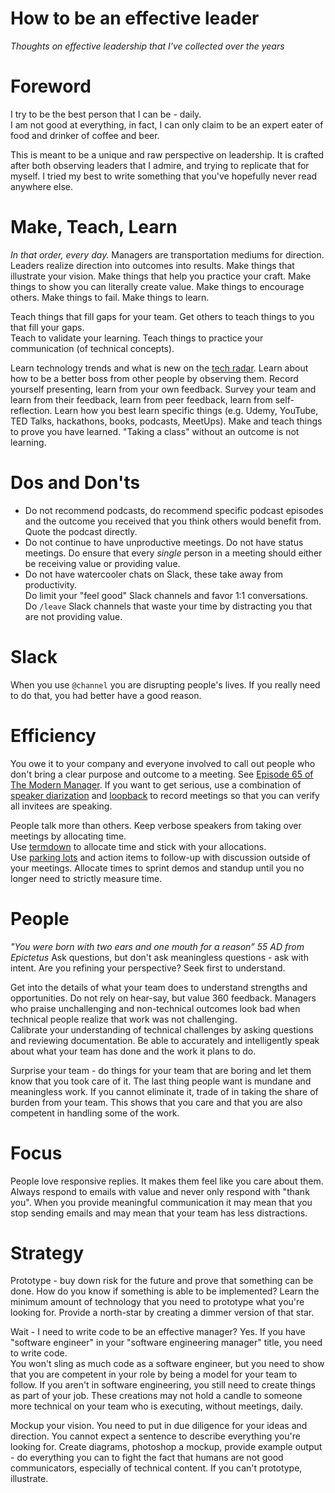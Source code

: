 # How to be an effective leader
_Thoughts on effective leadership that I've collected over the years_

# Foreword
I try to be the best person that I can be - daily.  
I am not good at everything, in fact, I can only claim to be an expert eater of food and drinker of coffee and beer.

This is meant to be a unique and raw perspective on leadership.  It is crafted after both observing leaders that I admire, and trying to replicate that for myself.  I tried my best to write something that you've hopefully never read anywhere else.

# Make, Teach, Learn
_In that order, every day._
Managers are transportation mediums for direction.  Leaders realize direction into outcomes into results.
Make things that illustrate your vision. Make things that help you practice your craft.  Make things to show you can literally
create value.  Make things to encourage others.  Make things to fail. Make things to learn. 

Teach things that fill gaps for your team.  Get others to teach things to you that fill your gaps.  
Teach to validate your learning.  Teach things to practice your communication (of technical concepts).

Learn technology trends and what is new on the [tech radar](https://www.thoughtworks.com/radar).  Learn about how to be a
better boss from other people by observing them.  Record yourself presenting, learn from your own feedback.
Survey your team and learn from their feedback, learn from peer feedback, learn from self-reflection.
Learn how you best learn specific things (e.g. Udemy, YouTube, TED Talks, hackathons, books, podcasts, MeetUps).
Make and teach things to prove you have learned. "Taking a class" without an outcome is not learning.

# Dos and Don'ts
- Do not recommend podcasts, do recommend specific podcast episodes and the outcome you received that you think 
others would benefit from.  Quote the podcast directly.
- Do not continue to have unproductive meetings.  Do not have status meetings.
Do ensure that every _single_ person in a meeting should either be receiving value or providing value.
- Do not have watercooler chats on Slack, these take away from productivity.  
Do limit your "feel good" Slack channels and favor 1:1 conversations.  
Do `/leave` Slack channels that waste your time by distracting you that are not providing value.

# Slack
When you use `@channel` you are disrupting people's lives.  If you really need to do that, you had better have a good reason.

# Efficiency
You owe it to your company and everyone involved to call out people who don't bring a clear purpose and outcome to a meeting.
See [Episode 65 of The Modern Manager](https://open.spotify.com/episode/5MbVvftLUhVKsTUDutkm5P?si=ML6D74j8Rgq82oN2axfbQg).
If you want to get serious, use a combination of [speaker diarization](https://github.com/aalto-speech/speaker-diarization) 
and [loopback](https://rogueamoeba.com/loopback/) to record meetings so that you can verify all invitees are speaking.

People talk more than others.  Keep verbose speakers from taking over meetings by allocating time.  
Use [termdown](https://github.com/trehn/termdown) to allocate time and stick with your allocations.  
Use [parking lots](http://www.agile-ux.com/2010/12/16/parking-lot-a-good-facilitation-tool/) 
and action items to follow-up with discussion outside of your meetings.  Allocate times to sprint demos and standup until
you no longer need to strictly measure time.


# People
_"You were born with two ears and one mouth for a reason” 55 AD from Epictetus_
Ask questions, but don't ask meaningless questions - ask with intent.  Are you refining your perspective? 
Seek first to understand.

Get into the details of what your team does to understand strengths and opportunities.  Do not rely on hear-say, but
value 360 feedback.  Managers who praise unchallenging and non-technical outcomes look bad when technical people realize
that work was not challenging.  
Calibrate your understanding of technical challenges by asking questions and reviewing documentation.  Be able to accurately
and intelligently speak about what your team has done and the work it plans to do.

Surprise your team - do things for your team that are boring and let them know that you took care of it.  The last
thing people want is mundane and meaningless work.  If you cannot eliminate it, trade of in taking the share of burden
from your team.  This shows that you care and that you are also competent in handling some of the work.

# Focus
People love responsive replies.  It makes them feel like you care about them.  Always respond to emails with value
and never only respond with "thank you".  When you provide meaningful communication it may mean that you stop sending emails and
may mean that your team has less distractions.



# Strategy
Prototype - buy down risk for the future and prove that something can be done.  How do you know if something is able to be
implemented?  Learn the minimum amount of technology that you need to prototype what you're looking for.  Provide a north-star
by creating a dimmer version of that star.

Wait - I need to write code to be an effective manager? 
Yes. If you have "software engineer" in your "software engineering manager" title, you need to write code.  
You won't sling as much code as a software engineer, but you need to show that you are competent in your role by being
a model for your team to follow.  If you aren't in software engineering, you still need to create things as part of your job.
These creations may not hold a candle to someone more technical on your team who is executing, without meetings, daily.

Mockup your vision.  You need to put in due diligence for your ideas and direction.  You cannot expect a sentence to describe
everything you're looking for.  Create diagrams, photoshop a mockup, provide example output - do everything you can
to fight the fact that humans are not good communicators, especially of technical content.  If you can't prototype, illustrate.
